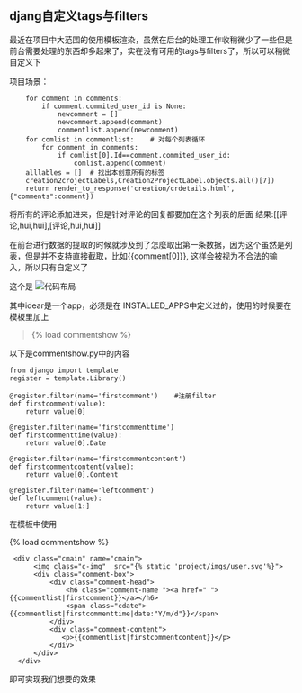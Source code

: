 ## djang自定义tags与filters
最近在项目中大范围的使用模板渲染，虽然在后台的处理工作收稍微少了一些但是前台需要处理的东西却多起来了，实在没有可用的tags与filters了，所以可以稍微自定义下

项目场景：

        for comment in comments:   
            if comment.commited_user_id is None:
                newcomment = []
                newcomment.append(comment)
                commentlist.append(newcomment)
        for comlist in commentlist:    # 对每个列表循环
            for comment in comments:
                if comlist[0].Id==comment.commited_user_id:
                    comlist.append(comment)
        alllables = []  # 找出本创意所有的标签
        creation2crojectLabels,Creation2ProjectLabel.objects.all()[7])
        return render_to_response('creation/crdetails.html',{"comments":comment})


 将所有的评论添加进来，但是针对评论的回复都要加在这个列表的后面 
  结果:[[评论,hui,hui],[评论,hui,hui]]

  在前台进行数据的提取的时候就涉及到了怎麼取出第一条数据，因为这个虽然是列表，但是并不支持直接截取，比如{{comment[0]}}, 这样会被视为不合法的输入，所以只有自定义了

  这个是 ![代码布局](https://i.loli.net/2017/10/29/59f52aa9b7206.png)

  其中idear是一个app，必须是在 INSTALLED_APPS中定义过的，使用的时候要在模板里加上
  >{% load commentshow %}


以下是commentshow.py中的内容

    from django import template
    register = template.Library()

    @register.filter(name='firstcomment')    #注册filter
    def firstcomment(value):
        return value[0]

    @register.filter(name='firstcommenttime')
    def firstcommenttime(value):
        return value[0].Date

    @register.filter(name='firstcommentcontent')
    def firstcommentcontent(value):
        return value[0].Content

    @register.filter(name='leftcomment')
    def leftcomment(value):
        return value[1:]


在模板中使用

{% load commentshow %}

     <div class="cmain" name="cmain">
          <img class="c-img"  src="{% static 'project/imgs/user.svg'%}">
          <div class="comment-box">
              <div class="comment-head">
                  <h6 class="comment-name "><a href=" ">{{commentlist|firstcomment}}</a></h6>
                  <span class="cdate">{{commentlist|firstcommenttime|date:"Y/m/d"}}</span>
              </div>
              <div class="comment-content">
                 <p>{{commentlist|firstcommentcontent}}</p>
              </div>
          </div>
      </div>


即可实现我们想要的效果